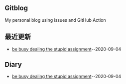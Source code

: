 ## Gitblog
My personal blog using issues and GitHub Action
## 最近更新
- [be busy dealing the stupid assignment](https://github.com/William-Wang1988/gitblog/issues/9)--2020-09-04
## Diary
- [be busy dealing the stupid assignment](https://github.com/William-Wang1988/gitblog/issues/9)--2020-09-04
